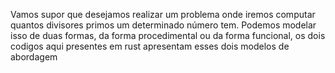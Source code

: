 Vamos supor que desejamos realizar um problema onde iremos computar quantos divisores primos um determinado número tem.
Podemos modelar isso de duas formas, da forma procedimental ou da forma funcional, os dois codigos aqui presentes em rust apresentam esses dois modelos de abordagem